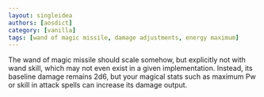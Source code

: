 ```yaml
---
layout: singleidea
authors: [aosdict]
category: [vanilla]
tags: [wand of magic missile, damage adjustments, energy maximum]
---
```

The wand of magic missile should scale somehow, but explicitly not with wand
skill, which may not even exist in a given implementation. Instead, its baseline
damage remains 2d6, but your magical stats such as maximum Pw or skill in attack
spells can increase its damage output.
